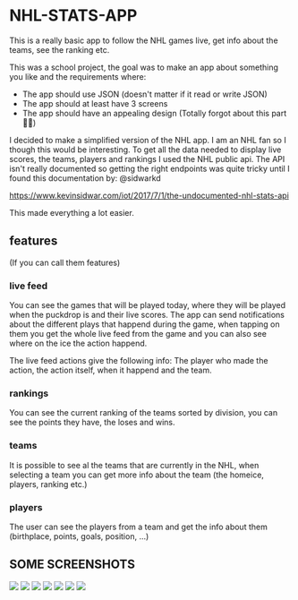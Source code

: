 # NHL-STATS-APP

This is a really basic app to follow the NHL games live, get info about the teams, see the ranking etc.

This was a school project, the goal was to make an app about something you like and the requirements where:
  - The app should use JSON (doesn't matter if it read or write JSON)
  - The app should at least have 3 screens
  - The app should have an appealing design (Totally forgot about this part 🤷‍♂️)
  
 I decided to make a simplified version of the NHL app. I am an NHL fan so I though this would be interesting. To get all the data needed to display live scores, the teams, players and rankings I used the NHL public api. The API isn't really documented so getting the right endpoints was quite tricky until I found this documentation by: @sidwarkd

https://www.kevinsidwar.com/iot/2017/7/1/the-undocumented-nhl-stats-api

This made everything a lot easier.
  
## features
(If you can call them features)

### live feed
You can see the games that will be played today, where they will be played when the puckdrop is and their live scores.
The app can send notifications about the different plays that happend during the game, when tapping on them you get the whole live feed from the game and you can also see where on the ice the action happend.

The live feed actions give the following info: The player who made the action, the action itself, when it happend and the team.

### rankings
You can see the current ranking of the teams sorted by division, you can see the points they have, the loses and wins.

### teams
It is possible to see al the teams that are currently in the NHL, when selecting a team you can get more info about the team (the homeice, players, ranking etc.)

### players
The user can see the players from a team and get the info about them (birthplace, points, goals, position, ...)


## SOME SCREENSHOTS

![](NHL%20APP/screenshots/home.png)
![](NHL%20APP/screenshots/match.png)
![](NHL%20APP/screenshots/no-match.png)
![](NHL%20APP/screenshots/detail.png)
![](NHL%20APP/screenshots/teams.png)
![](NHL%20APP/screenshots/team.png)
![](NHL%20APP/screenshots/standins.png)



